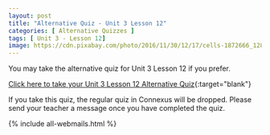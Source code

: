 ```yaml
---
layout: post
title: "Alternative Quiz - Unit 3 Lesson 12"
categories: [ Alternative Quizzes ]
tags: [ Unit 3 - Lesson 12]
image: https://cdn.pixabay.com/photo/2016/11/30/12/17/cells-1872666_1280.jpg
---
```


You may take the alternative quiz for Unit 3 Lesson 12 if you prefer.

[Click here to take your Unit 3 Lesson 12 Alternative Quiz](https://docs.google.com/forms/d/e/1FAIpQLSeQJn4ljSpRxfs_v9lY86W6gQBlWBbFtcJXD1ysz7pCZD8MOQ/viewform?usp=sf_link){:target="blank"}

If you take this quiz, the regular quiz in Connexus will be dropped. Please send your teacher a message once you have completed the quiz.

{% include all-webmails.html %}